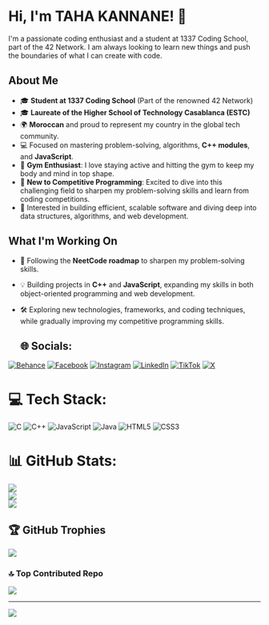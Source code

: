 # Hi, I'm TAHA KANNANE! 👋

I'm a passionate coding enthusiast and a student at 1337 Coding School, part of the 42 Network. I am always looking to learn new things and push the boundaries of what I can create with code.

## About Me
- 🎓 **Student at 1337 Coding School** (Part of the renowned 42 Network)
- 🎓 **Laureate of the Higher School of Technology Casablanca (ESTC)**
- 🌍 **Moroccan** and proud to represent my country in the global tech community.
- 💻 Focused on mastering problem-solving, algorithms, **C++ modules**, and **JavaScript**.
- 💪 **Gym Enthusiast**: I love staying active and hitting the gym to keep my body and mind in top shape.
- 🚀 **New to Competitive Programming**: Excited to dive into this challenging field to sharpen my problem-solving skills and learn from coding competitions.
- 🚀 Interested in building efficient, scalable software and diving deep into data structures, algorithms, and web development.

## What I'm Working On
- 🔭 Following the **NeetCode roadmap** to sharpen my problem-solving skills.
- 💡 Building projects in **C++** and **JavaScript**, expanding my skills in both object-oriented programming and web development.
- 🛠 Exploring new technologies, frameworks, and coding techniques, while gradually improving my competitive programming skills.

  ## 🌐 Socials:
[![Behance](https://img.shields.io/badge/Behance-1769ff?logo=behance&logoColor=white)](https://behance.net/tkannane) [![Facebook](https://img.shields.io/badge/Facebook-%231877F2.svg?logo=Facebook&logoColor=white)](https://facebook.com/tahakannane) [![Instagram](https://img.shields.io/badge/Instagram-%23E4405F.svg?logo=Instagram&logoColor=white)](https://instagram.com/tahakannane) [![LinkedIn](https://img.shields.io/badge/LinkedIn-%230077B5.svg?logo=linkedin&logoColor=white)](https://linkedin.com/in/taha-kannane-98a829202) [![TikTok](https://img.shields.io/badge/TikTok-%23000000.svg?logo=TikTok&logoColor=white)](https://tiktok.com/@tahakannane2003) [![X](https://img.shields.io/badge/X-black.svg?logo=X&logoColor=white)](https://x.com/tahakannane) 

# 💻 Tech Stack:
![C](https://img.shields.io/badge/c-%2300599C.svg?style=for-the-badge&logo=c&logoColor=white) ![C++](https://img.shields.io/badge/c++-%2300599C.svg?style=for-the-badge&logo=c%2B%2B&logoColor=white) ![JavaScript](https://img.shields.io/badge/javascript-%23323330.svg?style=for-the-badge&logo=javascript&logoColor=%23F7DF1E) ![Java](https://img.shields.io/badge/java-%23ED8B00.svg?style=for-the-badge&logo=openjdk&logoColor=white) ![HTML5](https://img.shields.io/badge/html5-%23E34F26.svg?style=for-the-badge&logo=html5&logoColor=white) ![CSS3](https://img.shields.io/badge/css3-%231572B6.svg?style=for-the-badge&logo=css3&logoColor=white)
# 📊 GitHub Stats:
![](https://github-readme-stats.vercel.app/api?username=TAHA373&theme=dark&hide_border=false&include_all_commits=true&count_private=true)<br/>
![](https://github-readme-streak-stats.herokuapp.com/?user=TAHA373&theme=dark&hide_border=false)<br/>
![](https://github-readme-stats.vercel.app/api/top-langs/?username=TAHA373&theme=dark&hide_border=false&include_all_commits=true&count_private=true&layout=compact)

## 🏆 GitHub Trophies
![](https://github-profile-trophy.vercel.app/?username=TAHA373&theme=radical&no-frame=false&no-bg=true&margin-w=4)

### 🔝 Top Contributed Repo
![](https://github-contributor-stats.vercel.app/api?username=TAHA373&limit=5&theme=dark&combine_all_yearly_contributions=true)

---
[![](https://visitcount.itsvg.in/api?id=TAHA373&icon=0&color=0)](https://visitcount.itsvg.in)

<!-- Proudly created with GPRM ( https://gprm.itsvg.in ) -->



